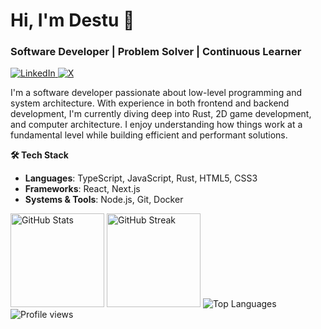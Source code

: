 # Hi, I'm Destu 👋
### Software Developer | Problem Solver | Continuous Learner

<a href="https://linkedin.com/in/destucikal" target="_blank">
  <img src="https://img.shields.io/badge/LinkedIn-0077B5?style=flat&logo=linkedin&logoColor=white" alt="LinkedIn"/>
</a>
<a href="https://x.com/elosalmon" target="_blank">
  <img src="https://img.shields.io/badge/X-000000?style=flat&logo=x&logoColor=white" alt="X"/>
</a>

I'm a software developer passionate about low-level programming and system architecture. With experience in both frontend and backend development, I'm currently diving deep into Rust, 2D game development, and computer architecture. I enjoy understanding how things work at a fundamental level while building efficient and performant solutions.

**🛠️ Tech Stack**
- **Languages**: TypeScript, JavaScript, Rust, HTML5, CSS3
- **Frameworks**: React, Next.js
- **Systems & Tools**: Node.js, Git, Docker

<img height="150em" src="https://github-readme-stats.vercel.app/api?username=destucr&show_icons=true&theme=tokyonight&hide_title=true&count_private=true&hide_border=true&bg_color=0D1117" alt="GitHub Stats"/>
<img height="150em" src="https://github-readme-streak-stats.herokuapp.com/?user=destucr&theme=tokyonight&hide_border=true&background=0D1117" alt="GitHub Streak"/>

<img src="https://github-readme-stats.vercel.app/api/top-langs/?username=destucr&layout=compact&theme=tokyonight&hide_border=true&bg_color=0D1117" alt="Top Languages"/>

<img src="https://komarev.com/ghpvc/?username=destucr&label=Profile%20views&color=5034ED&style=flat" alt="Profile views"/>
